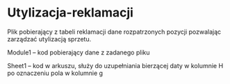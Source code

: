 # Utylizacja-reklamacji
Plik pobierający z tabeli reklamacji dane rozpatrzonych pozycji pozwalając zarządzać utylizacją sprzetu.

Module1 – kod pobierający dane z zadanego pliku

Sheet1 – kod w arkuszu, służy do uzupełniania bierzącej daty w kolumnie H po oznaczeniu pola w kolumnie g
